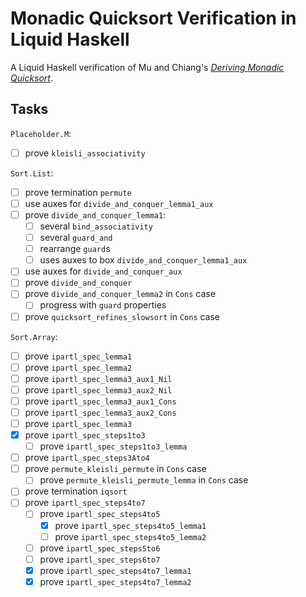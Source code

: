 # Monadic Quicksort Verification in Liquid Haskell

A Liquid Haskell verification of Mu and Chiang's _[Deriving Monadic
Quicksort][mu s, chiang t - declarative pearl- deriving monadic quicksort]_.

## Tasks

`Placeholder.M`:

- [ ] prove `kleisli_associativity`

`Sort.List`:

- [ ] prove termination `permute`
- [ ] use auxes for `divide_and_conquer_lemma1_aux`
- [ ] prove `divide_and_conquer_lemma1`:
  - [ ] several `bind_associativity`
  - [ ] several `guard_and`
  - [ ] rearrange `guard`s
  - [ ] uses auxes to box `divide_and_conquer_lemma1_aux`
- [ ] use auxes for `divide_and_conquer_aux`
- [ ] prove `divide_and_conquer`
- [ ] prove `divide_and_conquer_lemma2` in `Cons` case
  - [ ] progress with `guard` properties
- [ ] prove `quicksort_refines_slowsort` in `Cons` case

`Sort.Array`:

- [ ] prove `ipartl_spec_lemma1`
- [ ] prove `ipartl_spec_lemma2`
- [ ] prove `ipartl_spec_lemma3_aux1_Nil`
- [ ] prove `ipartl_spec_lemma3_aux2_Nil`
- [ ] prove `ipartl_spec_lemma3_aux1_Cons`
- [ ] prove `ipartl_spec_lemma3_aux2_Cons`
- [ ] prove `ipartl_spec_lemma3`
- [x] prove `ipartl_spec_steps1to3`
  - [ ] prove `ipartl_spec_steps1to3_lemma`
- [ ] prove `ipartl_spec_steps3Ato4`
- [ ] prove `permute_kleisli_permute` in `Cons` case
  - [ ] prove `permute_kleisli_permute_lemma` in `Cons` case
- [ ] prove termination `iqsort`
- [ ] prove `ipartl_spec_steps4to7`
  - [ ] prove `ipartl_spec_steps4to5`
    - [x] prove `ipartl_spec_steps4to5_lemma1`
    - [ ] prove `ipartl_spec_steps4to5_lemma2`
  - [ ] prove `ipartl_spec_steps5to6`
  - [ ] prove `ipartl_spec_steps6to7`
  - [x] prove `ipartl_spec_steps4to7_lemma1`
  - [x] prove `ipartl_spec_steps4to7_lemma2`

<!-- References -->

[mu s, chiang t - declarative pearl- deriving monadic quicksort]:
  https://scm.iis.sinica.edu.tw/pub/2020-monadic-sort.pdf
